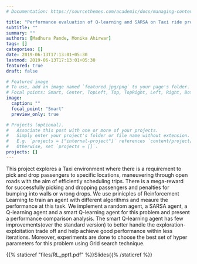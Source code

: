 ```yaml
---
# Documentation: https://sourcethemes.com/academic/docs/managing-content/

title: "Performance evaluation of Q-learning and SARSA on Taxi ride problem"
subtitle: ""
summary: ""
authors: [Madhura Pande, Monika Ahirwar]
tags: []
categories: []
date: 2019-06-13T17:13:01+05:30
lastmod: 2019-06-13T17:13:01+05:30
featured: true
draft: false

# Featured image
# To use, add an image named `featured.jpg/png` to your page's folder.
# Focal points: Smart, Center, TopLeft, Top, TopRight, Left, Right, BottomLeft, Bottom, BottomRight.
image:
  caption: ""
  focal_point: "Smart"
  preview_only: true

# Projects (optional).
#   Associate this post with one or more of your projects.
#   Simply enter your project's folder or file name without extension.
#   E.g. `projects = ["internal-project"]` references `content/project/deep-learning/index.md`.
#   Otherwise, set `projects = []`.
projects: []
---
```


 This project explores a Taxi environment where there is a requirement to pick and drop passengers to specific locations, maneuvering through open roads with the aim of efficiently scheduling trips. There is a mega-reward for successfully picking and dropping passengers and penalties for bumping into walls or wrong drops. We use prinicples of Reinforcement Learning to train an agent with different algorithms and meaure the performance at this task. We implement a random agent, a SARSA agent, a Q-learning agent and a smart Q-learning agent for this problem and present a performance comparison analysis. The smart Q-learning agent has few improvements(over the standard version) to better handle the exploration-exploitation trade off and help achieve good performance within less iterations. Moreover, experiments are done to choose the best set of hyper parameters for this problem using Grid search technique.

{{% staticref "files/RL_ppt1.pdf" %}}Slides{{% /staticref %}}